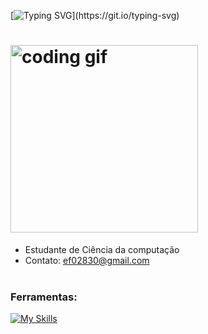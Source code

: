 [![Typing SVG](https://readme-typing-svg.demolab.com?weight=600&size=30&letterSpacing=5px&duration=1000&pause=1000&color=08fbff&center=false&vCenter=true&width=600&height=60&lines=print+("Olá!");Computer+Science)](https://git.io/typing-svg)

# <img align="center" src="https://media.tenor.com/YZPnGuPeZv8AAAAd/coding.gif" width=300px alt="coding gif">

- Estudante de Ciência da computação
- Contato: ef02830@gmail.com
<br/><br/>

<h3 align="left">Ferramentas:</h3>

[![My Skills](https://skillicons.dev/icons?i=html,css,javascript,php,mysql,postgresql&theme=dark)](https://skillicons.dev)
